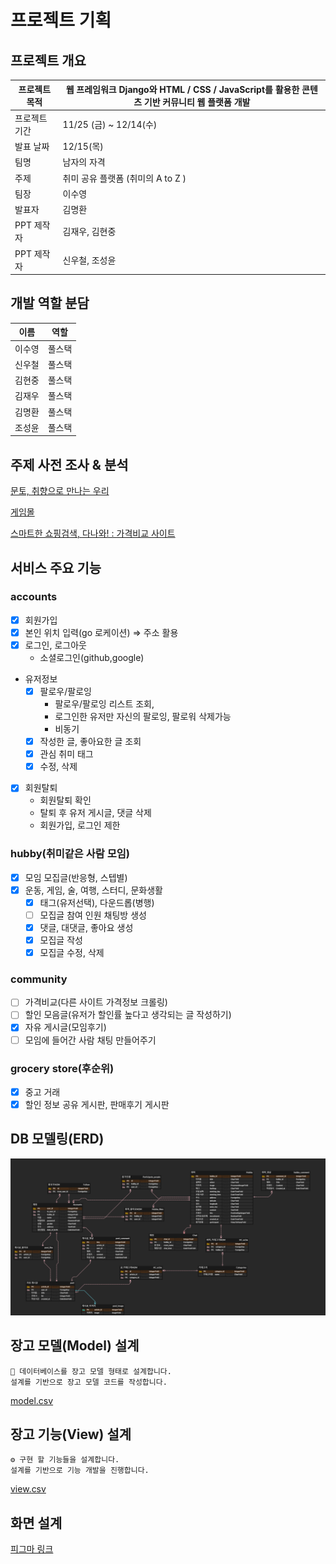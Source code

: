 # 프로젝트 기획

## 프로젝트 개요

| 프로젝트 목적 | 웹 프레임워크 Django와 HTML / CSS / JavaScript를 활용한 콘텐츠 기반 커뮤니티 웹 플랫폼 개발 |
| --- | --- |
| 프로젝트 기간 | 11/25 (금) ~ 12/14(수) |
| 발표 날짜 | 12/15(목) |
| 팀명 | 남자의 자격 |
| 주제 | 취미 공유 플랫폼 (취미의 A to Z ) |
| 팀장 | 이수영 |
| 발표자 | 김명환 |
| PPT 제작자 | 김재우, 김현중  |
| PPT 제작자 | 신우철,  조성윤 |

## 개발 역할 분담

| 이름 | 역할 |
| --- | --- |
| 이수영 | 풀스택 |
| 신우철 | 풀스택 |
| 김현중 | 풀스택 |
| 김재우 | 풀스택 |
| 김명환 | 풀스택 |
| 조성윤 | 풀스택 |

## 주제 사전 조사 & 분석

[문토, 취향으로 만나는 우리](https://www.munto.kr/)

[게임몰](https://gamemol.co.kr/)

[스마트한 쇼핑검색, 다나와! : 가격비교 사이트](https://www.danawa.com/?src=adwords&kw=GA0000020&gclid=CjwKCAiAyfybBhBKEiwAgtB7fiwJULEcCD6R5kxs5PnNeWNxM1WfF_BZsDeDS6m88ESZUYmXYEwTYxoCkaEQAvD_BwE)

## 서비스 주요 기능

### **accounts**

- [x]  회원가입
- [x]  본인 위치 입력(go 로케이션) ⇒ 주소 활용
- [x]  로그인, 로그아웃
    - 소셜로그인(github,google)
- 유저정보
    - [x]  팔로우/팔로잉
        - 팔로우/팔로잉 리스트 조회,
        - 로그인한 유저만 자신의 팔로잉, 팔로워 삭제가능
        - 비동기
    - [x]  작성한 글, 좋아요한 글 조회
    - [x]  관심 취미 태그
    - [x]  수정, 삭제
- [x]  회원탈퇴
    - 회원탈퇴 확인
    - 탈퇴 후 유저 게시글, 댓글 삭제
    - 회원가입, 로그인 제한

### hubby(취미같은 사람 모임)

- [x]  모임 모집글(반응형, 스텝별)
- [x]  운동, 게임, 술, 여행, 스터디, 문화생활
    - [x]  태그(유저선택), 다운드롭(병행)
    - [ ]  모집글 참여 인원 채팅방 생성
    - [x]  댓글, 대댓글, 좋아요 생성
    - [x]  모집글 작성
    - [x]  모집글 수정, 삭제

### community

- [ ]  가격비교(다른 사이트 가격정보 크롤링)
- [ ]  할인 모음글(유저가 할인률 높다고 생각되는 글 작성하기)
- [x]  자유 게시글(모임후기)
- [ ]  모임에 들어간 사람 채팅 만들어주기

### ****grocery store(후순위)****

- [x]  중고 거래
- [x]  할인 정보 공유 게시판, 판매후기 게시판

## DB 모델링(ERD)

![erd.png](./프로젝트%20기획/%25EB%2582%25A8%25EC%259E%2590%25EC%259D%2598_%25EC%259E%2590%25EA%25B2%25A9_erd.png)

## 장고 모델(Model) 설계

```
💽 데이터베이스를 장고 모델 형태로 설계합니다.
설계를 기반으로 장고 모델 코드를 작성합니다.
```

[model.csv](./프로젝트%20기획/model.csv)

## 장고 기능(View) 설계

```
⚙ 구현 할 기능들을 설계합니다.
설계를 기반으로 기능 개발을 진행합니다.
```

[view.csv](./프로젝트%20기획/view.csv)

## 화면 설계

[피그마 링크](https://www.figma.com/file/u8PIPwwc1QcoNhrktuDEas/%EB%A7%8C%EC%B7%A8?node-id=0%3A1&t=HIY4FeP3091N96sS-0)